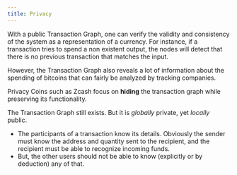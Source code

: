 ```yaml
---
title: Privacy
---
```

With a public Transaction Graph, one can verify the validity and consistency of
the system as a representation of a currency. For instance, if a transaction
tries to spend a non existent output, the nodes will detect that there is no
previous transaction that matches the input.

However, the Transaction Graph also reveals a lot of information about the
spending of bitcoins that can fairly be analyzed by tracking companies.

Privacy Coins such as Zcash focus on **hiding** the transaction graph while
preserving its functionality.

The Transaction Graph still exists. But it is *globally* private, yet *locally*
public.

- The participants of a transaction know its details. Obviously the sender must
  know the address and quantity sent to the recipient, and the recipient must be
  able to recognize incoming funds.
- But, the other users should not be able to know (explicitly or by deduction) any of that.
